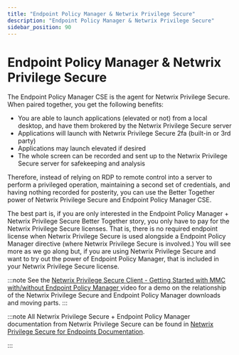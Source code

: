 ```yaml
---
title: "Endpoint Policy Manager & Netwrix Privilege Secure"
description: "Endpoint Policy Manager & Netwrix Privilege Secure"
sidebar_position: 90
---
```


# Endpoint Policy Manager & Netwrix Privilege Secure

The Endpoint Policy Manager CSE is the agent for Netwrix Privilege Secure. When paired together, you
get the following benefits:

- You are able to launch applications (elevated or not) from a local desktop, and have them brokered
  by the Netwrix Privilege Secure server
- Applications will launch with Netwrix Privilege Secure 2fa (built-in or 3rd party)
- Applications may launch elevated if desired
- The whole screen can be recorded and sent up to the Netwrix Privilege Secure server for
  safekeeping and analysis

Therefore, instead of relying on RDP to remote control into a server to perform a privileged
operation, maintaining a second set of credentials, and having nothing recorded for posterity, you
can use the Better Together power of Netwrix Privilege Secure and Endpoint Policy Manager CSE.

The best part is, if you are only interested in the Endpoint Policy Manager + Netwrix Privilege
Secure Better Together story, you only have to pay for the Netwrix Privilege Secure licenses. That
is, there is no required endpoint license when Netwrix Privilege Secure is used alongside a Endpoint
Policy Manager directive (where Netwrix Privilege Secure is involved.) You will see more as we go
along but, if you are using Netwrix Privilege Secure and want to try out the power of Endpoint
Policy Manager, that is included in your Netwrix Privilege Secure license.

:::note
See the
[Netwrix Privilege Secure Client - Getting Started with MMC with/without Endpoint Policy Manager ](/docs/endpointpolicymanager/components/endpointprivilegemanager/videolearningcenter/netwrixprivilegesecure/privilegesecure.md)video
for a demo on the relationship of the Netwrix Privilege Secure and Endpoint Policy Manager downloads
and moving parts.
:::


:::note
All Netwrix Privilege Secure + Endpoint Policy Manager documentation from Netwrix
Privilege Secure can be found in [Netwrix Privilege Secure for Endpoints Documentation](https://helpcenter.netwrix.com/category/privilegesecure_endpoints).

:::
